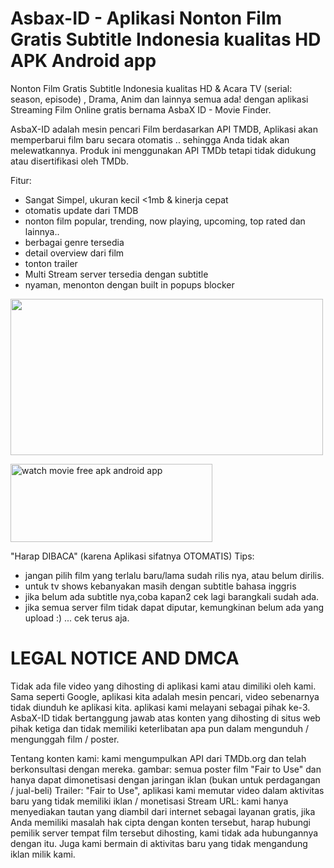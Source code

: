 # Asbax-ID - Aplikasi Nonton Film Gratis Subtitle Indonesia kualitas HD APK Android app

Nonton Film Gratis Subtitle Indonesia kualitas HD & Acara TV (serial: season, episode) , Drama, Anim dan lainnya semua ada! dengan aplikasi Streaming Film Online gratis bernama AsbaX ID - Movie Finder.

AsbaX-ID adalah mesin pencari Film berdasarkan API TMDB, Aplikasi akan memperbarui film baru secara otomatis .. sehingga Anda tidak akan melewatkannya. Produk ini menggunakan API TMDb tetapi tidak didukung atau disertifikasi oleh TMDb.

Fitur:
- Sangat Simpel, ukuran kecil <1mb & kinerja cepat
- otomatis update dari TMDB
- nonton film popular, trending, now playing, upcoming, top rated dan lainnya..
- berbagai genre tersedia
- detail overview dari film
- tonton trailer
- Multi Stream server tersedia dengan subtitle
- nyaman, menonton dengan built in popups blocker

<img src="https://i.postimg.cc/VsVtytP5/promo-copy.png" width="500" height="250" />

<a href="https://play.google.com/store/apps/details?id=asbax.nontonfilmgratis.app" target="_blank"><img alt="watch movie free apk android app" src="https://i.ibb.co/nnQBHcj/google-play-badge.png" width="323" height="125"></a>

"Harap DIBACA" (karena Aplikasi sifatnya OTOMATIS)
Tips:
- jangan pilih film yang terlalu baru/lama sudah rilis nya, atau belum dirilis.
- untuk tv shows kebanyakan masih dengan subtitle bahasa inggris
- jika belum ada subtitle nya,coba kapan2 cek lagi barangkali sudah ada.
- jika semua server film tidak dapat diputar, kemungkinan belum ada yang upload :) ... cek terus aja.

LEGAL NOTICE AND DMCA
===========================
Tidak ada file video yang dihosting di aplikasi kami atau dimiliki oleh kami. Sama seperti Google, aplikasi kita adalah mesin pencari, video sebenarnya tidak diunduh ke aplikasi kita.
aplikasi kami melayani sebagai pihak ke-3. AsbaX-ID tidak bertanggung jawab atas konten yang dihosting di situs web pihak ketiga dan tidak memiliki keterlibatan apa pun dalam mengunduh / mengunggah film / poster.

Tentang konten kami:
kami mengumpulkan API dari TMDb.org dan telah berkonsultasi dengan mereka.
gambar: semua poster film "Fair to Use" dan hanya dapat dimonetisasi dengan jaringan iklan (bukan untuk perdagangan / jual-beli)
Trailer: "Fair to Use", aplikasi kami memutar video dalam aktivitas baru yang tidak memiliki iklan / monetisasi
Stream URL: kami hanya menyediakan tautan yang diambil dari internet sebagai layanan gratis, jika Anda memiliki masalah hak cipta dengan konten tersebut, harap hubungi pemilik server tempat film tersebut dihosting, kami tidak ada hubungannya dengan itu. Juga kami bermain di aktivitas baru yang tidak mengandung iklan milik kami.

